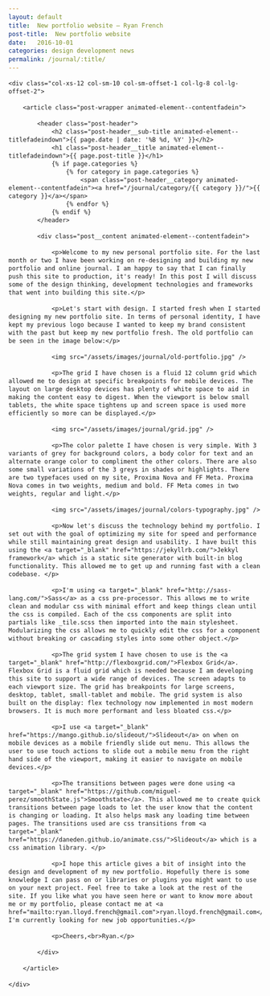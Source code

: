 ```yaml
---
layout: default
title:  New portfolio website – Ryan French
post-title:  New portfolio website
date:   2016-10-01
categories: design development news
permalink: /journal/:title/
---
```


<div class="row">

    <div class="col-xs-12 col-sm-10 col-sm-offset-1 col-lg-8 col-lg-offset-2">

        <article class="post-wrapper animated-element--contentfadein">

            <header class="post-header">
                <h2 class="post-header__sub-title animated-element--titlefadeindown">{{ page.date | date: '%B %d, %Y' }}</h2>
                <h1 class="post-header__title animated-element--titlefadeindown">{{ page.post-title }}</h1>
                {% if page.categories %}
                    {% for category in page.categories %}
                        <span class="post-header__category animated-element--contentfadein"><a href="/journal/category/{{ category }}/">{{ category }}</a></span>
                    {% endfor %}
                {% endif %}
            </header>

            <div class="post__content animated-element--contentfadein">

                <p>Welcome to my new personal portfolio site. For the last month or two I have been working on re-designing and building my new portfolio and online journal. I am happy to say that I can finally push this site to production, it's ready! In this post I will discuss some of the design thinking, development technologies and frameworks that went into building this site.</p>

                <p>Let's start with design. I started fresh when I started designing my new portfolio site. In terms of personal identity, I have kept my previous logo because I wanted to keep my brand consistent with the past but keep my new portfolio fresh. The old portfolio can be seen in the image below:</p>

                <img src="/assets/images/journal/old-portfolio.jpg" />

                <p>The grid I have chosen is a fluid 12 column grid which allowed me to design at specific breakpoints for mobile devices. The layout on large desktop devices has plenty of white space to aid in making the content easy to digest. When the viewport is below small tablets, the white space tightens up and screen space is used more efficiently so more can be displayed.</p>

                <img src="/assets/images/journal/grid.jpg" />

                <p>The color palette I have chosen is very simple. With 3 variants of grey for background colors, a body color for text and an alternate orange color to compliment the other colors. There are also some small variations of the 3 greys in shades or highlights. There are two typefaces used on my site, Proxima Nova and FF Meta. Proxima Nova comes in two weights, medium and bold. FF Meta comes in two weights, regular and light.</p>

                <img src="/assets/images/journal/colors-typography.jpg" />

                <p>Now let's discuss the technology behind my portfolio. I set out with the goal of optimizing my site for speed and performance while still maintaining great design and usability. I have built this using the <a target="_blank" href="https://jekyllrb.com/">Jekkyl framework</a> which is a static site generator with built-in blog functionality. This allowed me to get up and running fast with a clean codebase. </p>

                <p>I'm using <a target="_blank" href="http://sass-lang.com/">Sass</a> as a css pre-processor. This allows me to write clean and modular css with minimal effort and keep things clean until the css is compiled. Each of the css components are split into partials like _tile.scss then imported into the main stylesheet. Modularizing the css allows me to quickly edit the css for a component without breaking or cascading styles into some other object.</p>

                <p>The grid system I have chosen to use is the <a target="_blank" href="http://flexboxgrid.com/">Flexbox Grid</a>. Flexbox Grid is a fluid grid which is needed because I am developing this site to support a wide range of devices. The screen adapts to each viewport size. The grid has breakpoints for large screens, desktop, tablet, small-tablet and mobile. The grid system is also built on the display: flex technology now implemented in most modern browsers. It is much more performant and less bloated css.</p>

                <p>I use <a target="_blank" href="https://mango.github.io/slideout/">Slideout</a> on when on mobile devices as a mobile friendly slide out menu. This allows the user to use touch actions to slide out a mobile menu from the right hand side of the viewport, making it easier to navigate on mobile devices.</p>

                <p>The transitions between pages were done using <a target="_blank" href="https://github.com/miguel-perez/smoothState.js">Smoothstate</a>. This allowed me to create quick transitions between page loads to let the user know that the content is changing or loading. It also helps mask any loading time between pages. The transitions used are css transitions from <a target="_blank" href="https://daneden.github.io/animate.css/">Slideout</a> which is a css animation library. </p>

                <p>I hope this article gives a bit of insight into the design and development of my new portfolio. Hopefully there is some knowledge I can pass on or libraries or plugins you might want to use on your next project. Feel free to take a look at the rest of the site. If you like what you have seen here or want to know more about me or my portfolio, please contact me at <a href="mailto:ryan.lloyd.french@gmail.com">ryan.lloyd.french@gmail.com</a>. I'm currently looking for new job opportunities.</p>

                <p>Cheers,<br>Ryan.</p>

            </div>

        </article>

    </div>

</div>
